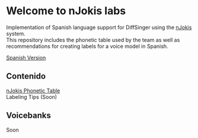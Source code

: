 # Welcome to nJokis labs

Implementation of Spanish language support for DiffSinger using the [nJokis](https://github.com/nJokisLabs/nJokis-Diffsinger) system. </br>
This repository includes the phonetic table used by the team as well as recommendations for creating labels for a voice model in Spanish. 

[Spanish Version](README.md)

## Contenido
[nJokis Phonetic Table](nJokis_fonemas.md)</br>
Labeling Tips (Soon)

## Voicebanks
Soon
